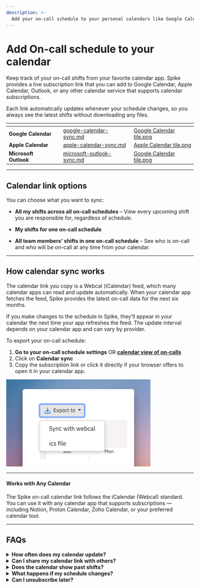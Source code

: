 ```yaml
---
description: >-
  Add your on-call schedule to your personal calendars like Google Calendar, Apple, and more.
---
```


<!-- <figure><img src="../../.gitbook/assets/oncall/export-oncall-calendar--cover.png" alt="Export on-call schedule to your calendar"><figcaption></figcaption></figure> -->

# Add On-call schedule to your calendar

Keep track of your on-call shifts from your favorite calendar app. Spike provides a live subscription link that you can add to Google Calendar, Apple Calendar, Outlook, or any other calendar service that supports calendar subscriptions.

Each link automatically updates whenever your schedule changes, so you always see the latest shifts without downloading any files.

<table data-card-size="large"data-view="cards">
  <thead>
    <tr>
      <th></th>
      <th></th>
      <th data-hidden data-card-target data-type="content-ref"></th>
      <th data-hidden data-card-cover data-type="files"></th>
    </tr>
  </thead>
  <tbody>
    <tr>
      <td><strong>Google Calendar</strong></td>
      <td></td>
      <td><a href="google-calendar-sync.md">google-calendar-sync.md</a></td>
      <td><a href="../../.gitbook/assets/oncall/calendar-sync/Google Calendar tile.png">Google Calendar tile.png</a></td>
    </tr>
    <tr>
      <td><strong>Apple Calendar</strong></td>
      <td></td>
      <td><a href="apple-calendar-sync.md">apple-calendar-sync.md</a></td>
      <td><a href="../../.gitbook/assets/oncall/calendar-sync/Apple Calendar tile.png">Apple Calendar tile.png</a></td>
    </tr>
    <tr>
      <td><strong>Microsoft Outlook</strong></td>
      <td></td>
      <td><a href="microsoft-outlook-sync.md">microsoft-outlook-sync.md</a></td>
      <td><a href="../../.gitbook/assets/oncall/calendar-sync/Outlook Calendar tile.png">Google Calendar tile.png</a></td>
    </tr>
  </tbody>
</table>

---

## Calendar link options

You can choose what you want to sync:

- **All my shifts across all on-call schedules** – View every upcoming shift you are responsible for, regardless of schedule.

- **My shifts for one on-call schedule**

- **All team members’ shifts in one on-call schedule** – See who is on-call and who will be on-call at any time from your calendar.
---

## How calendar sync works

The calendar link you copy is a Webcal (iCalendar) feed, which many calendar apps can read and update automatically. When your calendar app fetches the feed, Spike provides the latest on-call data for the next six months.

If you make changes to the schedule in Spike, they’ll appear in your calendar the next time your app refreshes the feed. The update interval depends on your calendar app and can vary by provider.

To export your on-call schedule:

1. **Go to your on-call schedule settings** OR **[calendar view of on-calls](https://app.spike.sh/on-calls/calendar)**
2. Click on **Calendar sync**
3. Copy the subscription link or click it directly if your browser offers to open it in your calendar app.

![Export on-call calendar](<../../.gitbook/assets/oncall/export-oncall-calendar.png>)


---

#### Works with Any Calendar

<!-- <table data-view="cards"><thead><tr><th></th><th></th><th></th><th data-hidden data-card-cover data-type="files"></th><th data-hidden data-card-target data-type="content-ref"></th></tr></thead><tbody><tr><td>Linear</td><td>Connect with Linear to create issues about incidents</td><td></td><td><a href="../../.gitbook/assets/oncall/calendar-sync/Google Calendar tile.png">Google Calendar tile.png</a></td><td><a href="google-calendar-sync.md">google-calendar-sync.md</a></td></tr><tr><td>Google Calendar</td><td></td><td><a href="../../.gitbook/assets/oncall/calendar-sync/Apple Calendar tile.png">Apple Calendar tile.png</a></td><td><a href="apple-calendar-sync.md">apple-calendar-sync.md</a></td></tr><tr><td>Apple Calendar</td><td></td><td><a href="../../.gitbook/assets/oncall/calendar-sync/Outlook Calendar tile.png">Outlook Calendar tile.png</a></td><td><a href="microsoft-outlook-sync.md">microsoft-outlook-sync.md</a></td></tr></tbody></table> -->

The Spike on-call calendar link follows the iCalendar (Webcal) standard.
You can use it with any calendar app that supports subscriptions — including Notion, Proton Calendar, Zoho Calendar, or your preferred calendar tool.

---

## FAQs

<details>
<summary><strong>How often does my calendar update?</strong></summary>
Your calendar app decides how often it refreshes the subscription. Spike always serves the latest data when requested.
</details>

<details>
<summary><strong>Can I share my calendar link with others?</strong></summary>
Yes but remember that sharing it will expose your schedule.
</details>

<details>
<summary><strong>Does the calendar show past shifts?</strong></summary>
No. The feed only includes upcoming shifts for the next six months.
</details>

<details>
<summary><strong>What happens if my schedule changes?</strong></summary>
Your subscribed calendar will update automatically the next time it refreshes the feed.
</details>

<details>
<summary><strong>Can I unsubscribe later?</strong></summary>
Yes. You can remove the subscribed calendar anytime from your calendar app’s settings.
</details>
